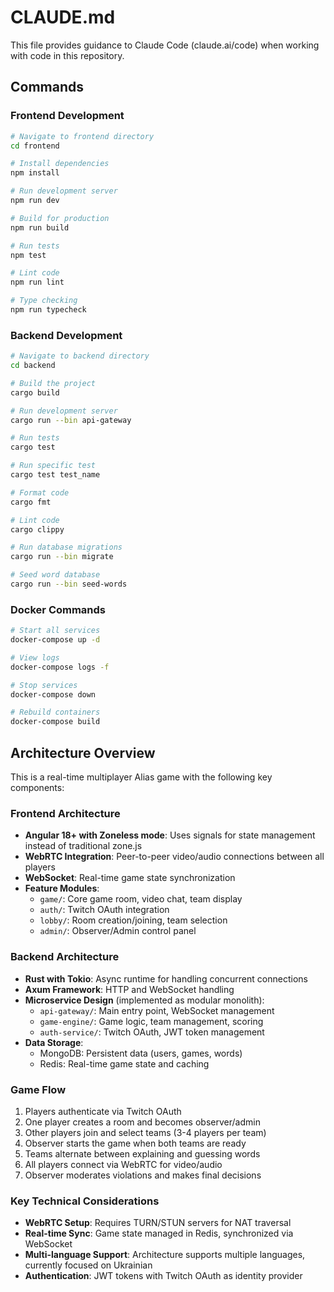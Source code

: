 # CLAUDE.md

This file provides guidance to Claude Code (claude.ai/code) when working with code in this repository.

## Commands

### Frontend Development
```bash
# Navigate to frontend directory
cd frontend

# Install dependencies
npm install

# Run development server
npm run dev

# Build for production
npm run build

# Run tests
npm test

# Lint code
npm run lint

# Type checking
npm run typecheck
```

### Backend Development
```bash
# Navigate to backend directory
cd backend

# Build the project
cargo build

# Run development server
cargo run --bin api-gateway

# Run tests
cargo test

# Run specific test
cargo test test_name

# Format code
cargo fmt

# Lint code
cargo clippy

# Run database migrations
cargo run --bin migrate

# Seed word database
cargo run --bin seed-words
```

### Docker Commands
```bash
# Start all services
docker-compose up -d

# View logs
docker-compose logs -f

# Stop services
docker-compose down

# Rebuild containers
docker-compose build
```

## Architecture Overview

This is a real-time multiplayer Alias game with the following key components:

### Frontend Architecture
- **Angular 18+ with Zoneless mode**: Uses signals for state management instead of traditional zone.js
- **WebRTC Integration**: Peer-to-peer video/audio connections between all players
- **WebSocket**: Real-time game state synchronization
- **Feature Modules**:
  - `game/`: Core game room, video chat, team display
  - `auth/`: Twitch OAuth integration
  - `lobby/`: Room creation/joining, team selection
  - `admin/`: Observer/Admin control panel

### Backend Architecture
- **Rust with Tokio**: Async runtime for handling concurrent connections
- **Axum Framework**: HTTP and WebSocket handling
- **Microservice Design** (implemented as modular monolith):
  - `api-gateway/`: Main entry point, WebSocket management
  - `game-engine/`: Game logic, team management, scoring
  - `auth-service/`: Twitch OAuth, JWT token management
- **Data Storage**:
  - MongoDB: Persistent data (users, games, words)
  - Redis: Real-time game state and caching

### Game Flow
1. Players authenticate via Twitch OAuth
2. One player creates a room and becomes observer/admin
3. Other players join and select teams (3-4 players per team)
4. Observer starts the game when both teams are ready
5. Teams alternate between explaining and guessing words
6. All players connect via WebRTC for video/audio
7. Observer moderates violations and makes final decisions

### Key Technical Considerations
- **WebRTC Setup**: Requires TURN/STUN servers for NAT traversal
- **Real-time Sync**: Game state managed in Redis, synchronized via WebSocket
- **Multi-language Support**: Architecture supports multiple languages, currently focused on Ukrainian
- **Authentication**: JWT tokens with Twitch OAuth as identity provider